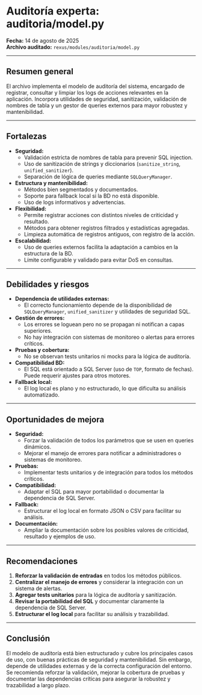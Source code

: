 # Auditoría experta: auditoria/model.py

**Fecha:** 14 de agosto de 2025  
**Archivo auditado:** `rexus/modules/auditoria/model.py`

---

## Resumen general
El archivo implementa el modelo de auditoría del sistema, encargado de registrar, consultar y limpiar los logs de acciones relevantes en la aplicación. Incorpora utilidades de seguridad, sanitización, validación de nombres de tabla y un gestor de queries externos para mayor robustez y mantenibilidad.

---

## Fortalezas
- **Seguridad:**
  - Validación estricta de nombres de tabla para prevenir SQL injection.
  - Uso de sanitización de strings y diccionarios (`sanitize_string`, `unified_sanitizer`).
  - Separación de lógica de queries mediante `SQLQueryManager`.
- **Estructura y mantenibilidad:**
  - Métodos bien segmentados y documentados.
  - Soporte para fallback local si la BD no está disponible.
  - Uso de logs informativos y advertencias.
- **Flexibilidad:**
  - Permite registrar acciones con distintos niveles de criticidad y resultado.
  - Métodos para obtener registros filtrados y estadísticas agregadas.
  - Limpieza automática de registros antiguos, con registro de la acción.
- **Escalabilidad:**
  - Uso de queries externos facilita la adaptación a cambios en la estructura de la BD.
  - Límite configurable y validado para evitar DoS en consultas.

---

## Debilidades y riesgos
- **Dependencia de utilidades externas:**
  - El correcto funcionamiento depende de la disponibilidad de `SQLQueryManager`, `unified_sanitizer` y utilidades de seguridad SQL.
- **Gestión de errores:**
  - Los errores se loguean pero no se propagan ni notifican a capas superiores.
  - No hay integración con sistemas de monitoreo o alertas para errores críticos.
- **Pruebas y cobertura:**
  - No se observan tests unitarios ni mocks para la lógica de auditoría.
- **Compatibilidad BD:**
  - El SQL está orientado a SQL Server (uso de `TOP`, formato de fechas). Puede requerir ajustes para otros motores.
- **Fallback local:**
  - El log local es plano y no estructurado, lo que dificulta su análisis automatizado.

---

## Oportunidades de mejora
- **Seguridad:**
  - Forzar la validación de todos los parámetros que se usen en queries dinámicos.
  - Mejorar el manejo de errores para notificar a administradores o sistemas de monitoreo.
- **Pruebas:**
  - Implementar tests unitarios y de integración para todos los métodos críticos.
- **Compatibilidad:**
  - Adaptar el SQL para mayor portabilidad o documentar la dependencia de SQL Server.
- **Fallback:**
  - Estructurar el log local en formato JSON o CSV para facilitar su análisis.
- **Documentación:**
  - Ampliar la documentación sobre los posibles valores de criticidad, resultado y ejemplos de uso.

---

## Recomendaciones
1. **Reforzar la validación de entradas** en todos los métodos públicos.
2. **Centralizar el manejo de errores** y considerar la integración con un sistema de alertas.
3. **Agregar tests unitarios** para la lógica de auditoría y sanitización.
4. **Revisar la portabilidad del SQL** y documentar claramente la dependencia de SQL Server.
5. **Estructurar el log local** para facilitar su análisis y trazabilidad.

---

## Conclusión
El modelo de auditoría está bien estructurado y cubre los principales casos de uso, con buenas prácticas de seguridad y mantenibilidad. Sin embargo, depende de utilidades externas y de la correcta configuración del entorno. Se recomienda reforzar la validación, mejorar la cobertura de pruebas y documentar las dependencias críticas para asegurar la robustez y trazabilidad a largo plazo.
